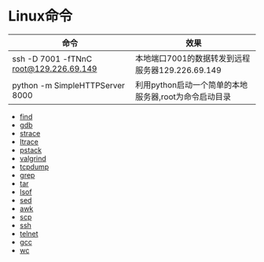 # Linux命令

| 命令 | 效果 |
| --- | --- |
| ssh -D 7001 -fTNnC root@129.226.69.149 | 本地端口7001的数据转发到远程服务器129.226.69.149 |
| python -m SimpleHTTPServer 8000 | 利用python启动一个简单的本地服务器,root为命令启动目录 |

- [find](content/find.md)
- [gdb](content/gdb.md)
- [strace](content/strace.md)
- [ltrace](content/ltramd)
- [pstack](content/pstack.md)
- [valgrind](content/valgrind.md)
- [tcpdump](content/tcpdump.md)
- [grep](content/grep.md)
- [tar](content/tar.md)
- [lsof](content/lsof.md)
- [sed](content/sed.md)
- [awk](content/awk.md)
- [scp](content/scp.md)
- [ssh](content/ssh.md)
- [telnet](content/telnet.md)
- [gcc](content/gcc.md)
- [wc](content/wc.md)
